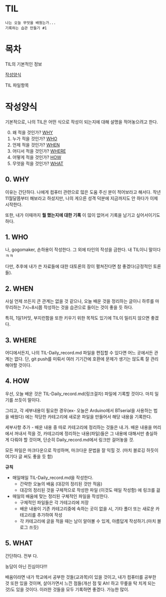 # TIL

    나는 오늘 무엇을 배웠는가...
    기록하는 습관 만들기 #1

# 목차
TIL의 기본적인 정보

[작성양식](#작성양식)


TIL 파일항목


# 작성양식
기본적으로, 나의 TIL은 어떤 식으로 작성이 되는지에 대해 설명을 적어놓으려고 한다.

0. 왜 적을 것인가?      [WHY](#0.WHY)
1. 누가 적을 것인가?    [WHO](#1-who)
2. 언제 적을 것인가?    [WHEN](#2-when)
3. 어디서 적을 것인가?  [WHERE](#3-where)
4. 어떻게 적을 것인가?  [HOW](#4-how)
5. 무엇을 적을 것인가?  [WHAT](#5-what)

## 0. WHY
이유는 간단하다. 나에게 컴퓨터 관련으로 많은 도움 주신 분이 적어보라고 해서다. 작년 11월달쯤부터 해보라고 하셨지만, 나의 게으른 성격 덕분에 지금까지도 안 하다가 이제 시작한다.

또한, 내가 이때까지 __뭘 했는지에 대한 기록__ 이 많이 없어서 기록을 남기고 싶어서이기도 하다.

## 1. WHO
나, gogomaker, 손하용이 작성한다. 그 외에 타인의 작성을 금한다. 내 TIL이니 말이다 ㅋㅋ

다만, 추후에 내가 쓴 자료들에 대한 대토론의 장이 펼쳐진다면 참 좋겠다(긍정적인 토론들).

## 2. WHEN
사실 언제 쓰든지 큰 관계는 없을 것 같으나, 오늘 배운 것을 정리하는 글이니 하루를 마무리하는 7시~8시쯤 작성하는 것을 습관으로 들이는 것이 좋을 듯 하다. 

특히, 1일1커밋, 부지런함을 또한 키우기 위한 목적도 있기에 TIL이 밀리지 않으면 좋겠다.

## 3. WHERE
어디에서든지, 나의 TIL-Daily_record.md 파일을 편집할 수 있다면 어느 곳에서든 관계는 없다. 단, git push를 미뤄서 여러 기기간에 호환에 문제가 생기는 않도록 잘 관리해야할 것이다.

## 4. HOW
우선, 오늘 배운 것은 TIL-Daily_record.md(링크걸자) 파일에 기록할 것이다. 
마치 일기를 쓰듯이 말이다.

그리고, 각 세부내용이 필요한 경우(ex- 오늘은 Arduino에서 BTserial을 사용하는 법을 배웠다) 에는 적당한 카테고리에 새로운 파일을 만들어서 해당 내용을 기록한다.

세부사항 추가 - 
배운 내용 중 따로 카테고리에 정리하는 것들은 내.가. 배운 내용을 머리에서 꺼내서 적을 것, 카테고리에 정리하는 내용(파일)들은 그 내용에 대해서만 충실하게 다뤄야 할 것이며, 단순히 Daily_record.md에서 링크만 걸어놓을 것.

모든 파일은 마크다운으로 작성하며, 마크다운 문법을 잘 익힐 것.
(마치 블로깅 하듯이 여기다 글 써도 좋을 듯 함)

__규칙__

* 매일매일 TIL-Daily_record.md을 작성한다.
   - 간략한 오늘의 배움 (대강의 정리된 것만 적음)
   - 대강의 정리된 것을 구체적으로 작성한 파일 (이것도 매일 작성함) 에 링크를 걺
* 매일의 배움에 맞는 정리된 구체적인 파일을 작성한다.
   - 구체적인 파일들은 각 가테고리에 저장
   - 배운 내용이 기존 카테고리중에 속하는 곳이 없을 시, 기타 폴더 또는 새로운 카테고리를 추가하여 작성
   - 각 카테고리에 글을 적을 때는 남이 알아볼 수 있게, 아름답게 작성하기.(마치 블로그 쓰듯)

## 5. WHAT
간단하다. 전부 다.

농담이 아닌 진심이다!!!

배움이라면 내가 학교에서 공부한 것들(교과목)이 있을 것이고, 내가 컴퓨터를 공부한 것 또한 있을 것이며, 살아가면서 느낀 점들(개선 점 및 Ah! 하고 무릎을 탁 치게 되는 것)도 있을 것이다.
이러한 것들을 모두 기록하면 좋겠다. 가능한 많이.